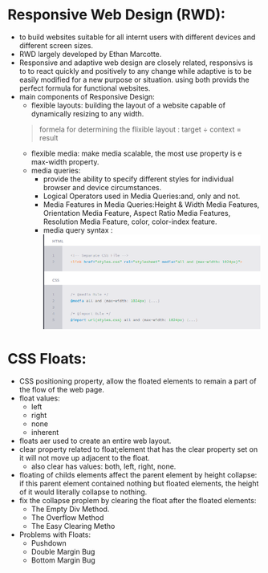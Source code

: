 # Responsive Web Design (RWD):
- to build websites suitable for all internt users with different devices and different screen sizes.
 - RWD largely developed by Ethan Marcotte.
 - Responsive and adaptive web design are closely related, responsivs is to to react quickly and positively to any change while adaptive is to be easily modified for a new purpose or situation. using both provids the perfect formula for functional websites.
 - main components of Responsive Design:
    - flexible layouts: building the layout of a website capable of dynamically resizing to any width.
     > formela for determining the flixible layout : target ÷ context = result
     - flexible media: make media scalable, the most use property is e max-width property.
    - media queries: 
        - provide the ability to specify different styles for individual browser and device circumstances.
        - Logical Operators used in Media Queries:and, only and not.
        - Media Features in Media Queries:Height & Width Media Features, Orientation Media Feature, Aspect Ratio Media Features, Resolution Media Feature, color, color-index feature.
        - media query syntax :
![media query syntax](./img/READ1.png)
   

# CSS Floats:
- CSS positioning property, allow the floated elements to remain a part of the flow of the web page.
- float values: 
    - left
    - right
    - none
    - inherent
- floats aer used to create an entire web layout.
- clear property related to float;element that has the clear property set on it will not move up adjacent to the float. 
    - also clear has values: both, left, right, none.
- floating of childs elements affect the parent element by height collapse: if this parent element contained nothing but floated elements, the height of it would literally collapse to nothing.
-  fix the collapse proplem  by clearing the float after the floated elements:
    - The Empty Div Method.
    - The Overflow Method
    - The Easy Clearing Metho
- Problems with Floats:
    - Pushdown
    - Double Margin Bug
    - Bottom Margin Bug 



